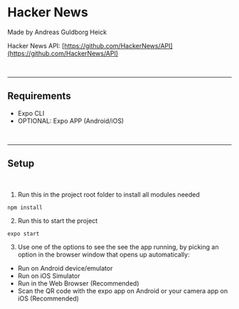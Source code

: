 # Hacker News

Made by Andreas Guldborg Heick

Hacker News API: [https://github.com/HackerNews/API](https://github.com/HackerNews/API)

<br>
<hr>

## Requirements

- Expo CLI
- OPTIONAL: Expo APP (Android/iOS)

<br>
<hr>

## Setup

<br>

1. Run this in the project root folder to install all modules needed

```
npm install
```

2. Run this to start the project

```
expo start
```

3. Use one of the options to see the see the app running, by picking an option in the browser window that opens up automatically:

- Run on Android device/emulator
- Run on iOS Simulator
- Run in the Web Browser (Recommended)
- Scan the QR code with the expo app on Android or your camera app on iOS (Recommended)
